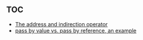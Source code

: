 ## TOC

- [The address and indirection operator](./address-n-indirection-operator.ipynb)
- [pass by value vs. pass by reference, an example](./pass-by-value--vs--pass-by-reference.ipynb)


